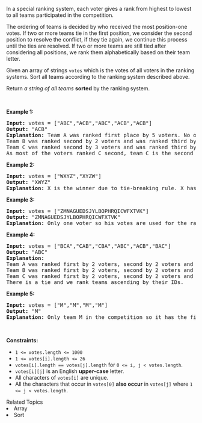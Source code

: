 <p>In a special ranking system,&nbsp;each voter gives a rank from highest to lowest to all teams participated in the competition.</p>

<p>The ordering of teams is decided by who received the most position-one votes. If two or more teams tie in the first position, we consider the second position to resolve the conflict, if they tie again, we continue this process until the ties are resolved. If two or more teams are still tied after considering all positions, we rank them alphabetically based on their team letter.</p>

<p>Given an array of strings <code>votes</code> which is the votes of all voters in the ranking systems. Sort all teams according to the ranking system described above.</p>

<p>Return <em>a string of all teams</em> <strong>sorted</strong> by the ranking system.</p>

<p>&nbsp;</p>
<p><strong>Example 1:</strong></p>

<pre>
<strong>Input:</strong> votes = [&quot;ABC&quot;,&quot;ACB&quot;,&quot;ABC&quot;,&quot;ACB&quot;,&quot;ACB&quot;]
<strong>Output:</strong> &quot;ACB&quot;
<strong>Explanation:</strong> Team A was ranked first place by 5 voters. No other team was voted as first place so team A is the first team.
Team B was ranked second by 2 voters and was ranked third by 3 voters.
Team C was ranked second by 3 voters and was ranked third by 2 voters.
As most of the voters ranked C second, team C is the second team and team B is the third.
</pre>

<p><strong>Example 2:</strong></p>

<pre>
<strong>Input:</strong> votes = [&quot;WXYZ&quot;,&quot;XYZW&quot;]
<strong>Output:</strong> &quot;XWYZ&quot;
<strong>Explanation:</strong> X is the winner due to tie-breaking rule. X has same votes as W for the first position but X has one vote as second position while W doesn&#39;t have any votes as second position. 
</pre>

<p><strong>Example 3:</strong></p>

<pre>
<strong>Input:</strong> votes = [&quot;ZMNAGUEDSJYLBOPHRQICWFXTVK&quot;]
<strong>Output:</strong> &quot;ZMNAGUEDSJYLBOPHRQICWFXTVK&quot;
<strong>Explanation:</strong> Only one voter so his votes are used for the ranking.
</pre>

<p><strong>Example 4:</strong></p>

<pre>
<strong>Input:</strong> votes = [&quot;BCA&quot;,&quot;CAB&quot;,&quot;CBA&quot;,&quot;ABC&quot;,&quot;ACB&quot;,&quot;BAC&quot;]
<strong>Output:</strong> &quot;ABC&quot;
<strong>Explanation:</strong> 
Team A was ranked first by 2 voters, second by 2 voters and third by 2 voters.
Team B was ranked first by 2 voters, second by 2 voters and third by 2 voters.
Team C was ranked first by 2 voters, second by 2 voters and third by 2 voters.
There is a tie and we rank teams ascending by their IDs.
</pre>

<p><strong>Example 5:</strong></p>

<pre>
<strong>Input:</strong> votes = [&quot;M&quot;,&quot;M&quot;,&quot;M&quot;,&quot;M&quot;]
<strong>Output:</strong> &quot;M&quot;
<strong>Explanation:</strong> Only team M in the competition so it has the first rank.
</pre>

<p>&nbsp;</p>
<p><strong>Constraints:</strong></p>

<ul>
	<li><code>1 &lt;= votes.length &lt;= 1000</code></li>
	<li><code>1 &lt;= votes[i].length &lt;= 26</code></li>
	<li><code>votes[i].length ==&nbsp;votes[j].length</code> for&nbsp;<code>0 &lt;= i, j &lt; votes.length</code>.</li>
	<li><code>votes[i][j]</code> is an English <strong>upper-case</strong> letter.</li>
	<li>All characters of <code>votes[i]</code> are unique.</li>
	<li>All the characters&nbsp;that occur&nbsp;in <code>votes[0]</code> <strong>also&nbsp;occur</strong>&nbsp;in <code>votes[j]</code> where <code>1 &lt;= j &lt; votes.length</code>.</li>
</ul>
<div><div>Related Topics</div><div><li>Array</li><li>Sort</li></div></div>